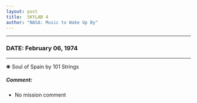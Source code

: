 ```yaml
---
layout: post
title:  SKYLAB 4
author: "NASA: Music to Wake Up By"
---
```


----
### DATE: February 06, 1974
----
✺ Soul of Spain by 101 Strings

##### Comment:
* No mission comment
